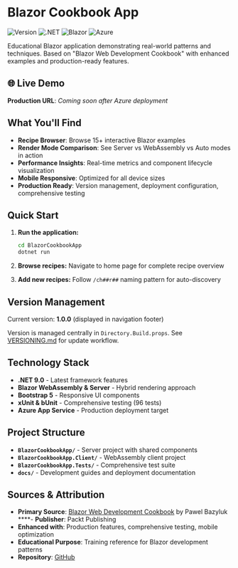 # Blazor Cookbook App

![Version](https://img.shields.io/badge/Version-1.0.0-blue)
![.NET](https://img.shields.io/badge/.NET-9.0-purple)
![Blazor](https://img.shields.io/badge/Blazor-WebAssembly-orange)
![Azure](https://img.shields.io/badge/Azure-Ready-lightblue)

Educational Blazor application demonstrating real-world patterns and techniques.
Based on "Blazor Web Development Cookbook" with enhanced examples and production-ready features.

## 🌐 Live Demo

**Production URL**: *Coming soon after Azure deployment*

## What You'll Find

- **Recipe Browser**: Browse 15+ interactive Blazor examples
- **Render Mode Comparison**: See Server vs WebAssembly vs Auto modes in action
- **Performance Insights**: Real-time metrics and component lifecycle visualization
- **Mobile Responsive**: Optimized for all device sizes
- **Production Ready**: Version management, deployment configuration, comprehensive testing

## Quick Start

1. **Run the application:**

   ```bash
   cd BlazorCookbookApp
   dotnet run
   ```

2. **Browse recipes:** Navigate to home page for complete recipe overview

3. **Add new recipes:** Follow `/ch##r##` naming pattern for auto-discovery

## Version Management

Current version: **1.0.0** (displayed in navigation footer)

Version is managed centrally in `Directory.Build.props`. See [VERSIONING.md](VERSIONING.md) for update workflow.

## Technology Stack

- **.NET 9.0** - Latest framework features
- **Blazor WebAssembly & Server** - Hybrid rendering approach
- **Bootstrap 5** - Responsive UI components
- **xUnit & bUnit** - Comprehensive testing (96 tests)
- **Azure App Service** - Production deployment target

## Project Structure

- **`BlazorCookbookApp/`** - Server project with shared components
- **`BlazorCookbookApp.Client/`** - WebAssembly client project
- **`BlazorCookbookApp.Tests/`** - Comprehensive test suite
- **`docs/`** - Development guides and deployment documentation

## Sources & Attribution

- **Primary Source**: [Blazor Web Development Cookbook](https://www.packtpub.com/product/blazor-web-development-cookbook/9781803241524)
 by Pawel Bazyluk
****- **Publisher**: Packt Publishing
- **Enhanced with**: Production features, comprehensive testing, mobile optimization
- **Educational Purpose**: Training reference for Blazor development patterns
- **Repository**: [GitHub](https://github.com/pstackebrandt/BlazorCookbookApp)
